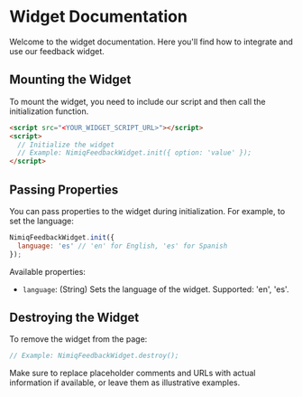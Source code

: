 # Widget Documentation

Welcome to the widget documentation. Here you'll find how to integrate and use our feedback widget.

## Mounting the Widget

To mount the widget, you need to include our script and then call the initialization function.

```html
<script src="<YOUR_WIDGET_SCRIPT_URL>"></script>
<script>
  // Initialize the widget
  // Example: NimiqFeedbackWidget.init({ option: 'value' });
</script>
```

## Passing Properties

You can pass properties to the widget during initialization. For example, to set the language:

```javascript
NimiqFeedbackWidget.init({
  language: 'es' // 'en' for English, 'es' for Spanish
});
```

Available properties:
*   `language`: (String) Sets the language of the widget. Supported: 'en', 'es'.

## Destroying the Widget

To remove the widget from the page:

```javascript
// Example: NimiqFeedbackWidget.destroy();
```

Make sure to replace placeholder comments and URLs with actual information if available, or leave them as illustrative examples.
